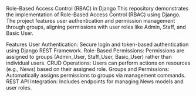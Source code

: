 Role-Based Access Control (RBAC) in Django
This repository demonstrates the implementation of Role-Based Access Control (RBAC) using Django. The project features user authentication and permission management through groups, aligning permissions with user roles like Admin, Staff, and Basic User.

Features
User Authentication: Secure login and token-based authentication using Django REST Framework.
Role-Based Permissions: Permissions are assigned to groups (Admin_User, Staff_User, Basic_User) rather than individual users.
CRUD Operations: Users can perform actions on resources (e.g., News) based on their assigned role.
Groups and Permissions: Automatically assigns permissions to groups via management commands.
REST API Integration: Includes endpoints for managing News models and user roles.
